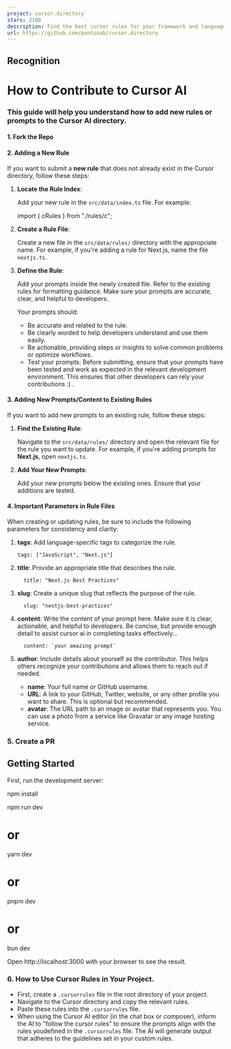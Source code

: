 ```yaml
---
project: cursor.directory
stars: 2100
description: Find the best cursor rules for your framework and language
url: https://github.com/pontusab/cursor.directory
---
```


Recognition
-----------

How to Contribute to Cursor AI
==============================

### This guide will help you understand how to add new rules or prompts to the Cursor AI directory.

#### 1\. Fork the Repo

#### 2\. Adding a New Rule

If you want to submit a **new rule** that does not already exist in the Cursor directory, follow these steps:

1.  **Locate the Rule Index**:
    
    Add your new rule in the `src/data/index.ts` file. For example:
    
    import { cRules } from "./rules/c";
    
2.  **Create a Rule File**:
    
    Create a new file in the `src/data/rules/` directory with the appropriate name. For example, if you're adding a rule for Next.js, name the file `nextjs.ts`.
    
3.  **Define the Rule**:
    
    Add your prompts inside the newly created file. Refer to the existing rules for formatting guidance. Make sure your prompts are accurate, clear, and helpful to developers.
    
    Your prompts should:
    
    -   Be accurate and related to the rule.
    -   Be clearly worded to help developers understand and use them easily.
    -   Be actionable, providing steps or insights to solve common problems or optimize workflows.
    -   Test your prompts: Before submitting, ensure that your prompts have been tested and work as expected in the relevant development environment. This ensures that other developers can rely your contributions :) .

#### 3\. Adding New Prompts/Content to Existing Rules

If you want to add new prompts to an existing rule, follow these steps:

1.  **Find the Existing Rule**:
    
    Navigate to the `src/data/rules/` directory and open the relevant file for the rule you want to update. For example, if you're adding prompts for **Next.js**, open `nextjs.ts`.
    
2.  **Add Your New Prompts**:
    
    Add your new prompts below the existing ones. Ensure that your additions are tested.
    

#### 4\. Important Parameters in Rule Files

When creating or updating rules, be sure to include the following parameters for consistency and clarity:

1.  **tags**: Add language-specific tags to categorize the rule.
    
    ```
    tags: ["JavaScript", "Next.js"]
    
    ```
    
2.  **title**: Provide an appropriate title that describes the rule.
    
    ```
      title: "Next.js Best Practices"
    
    ```
    
3.  **slug**: Create a unique slug that reflects the purpose of the rule.
    
    ```
      slug: "nextjs-best-practices"
    
    ```
    
4.  **content**: Write the content of your prompt here. Make sure it is clear, actionable, and helpful to developers. Be concise, but provide enough detail to assist cursor ai in completing tasks effectively...
    
    ```
      content: `your amazing prompt`
    
    ```
    
5.  **author**: Include details about yourself as the contributor. This helps others recognize your contributions and allows them to reach out if needed.
    
    -   **name**: Your full name or GitHub username.
    -   **URL**: A link to your GitHub, Twitter, website, or any other profile you want to share. This is optional but recommended.
    -   **avatar**: The URL path to an image or avatar that represents you. You can use a photo from a service like Gravatar or any image hosting service.

### 5\. Create a PR

Getting Started
---------------

First, run the development server:

npm install

npm run dev
# or
yarn dev
# or
pnpm dev
# or
bun dev

Open http://localhost:3000 with your browser to see the result.

### 6\. How to Use Cursor Rules in Your Project.

-   First, create a `.cursorrules` file in the root directory of your project.
-   Navigate to the Cursor directory and copy the relevant rules.
-   Paste these rules into the `.cursorrules` file.
-   When using the Cursor AI editor (in the chat box or composer), inform the AI to "follow the cursor rules" to ensure the prompts align with the rules youdefined in the `.cursorrules` file. The AI will generate output that adheres to the guidelines set in your custom rules.
